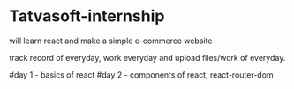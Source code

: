 # Tatvasoft-internship

will learn react and make a simple e-commerce website

track record of everyday, work everyday and upload files/work of everyday.

#day 1 - basics of react
#day 2 - components of react, react-router-dom
